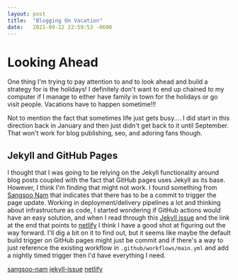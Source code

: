```yaml
---
layout: post
title:  "Blogging On Vacation"
date:   2021-09-22 22:59:53 -0600
---
```


# Looking Ahead
One thing I'm trying to pay attention to and to look ahead and build a strategy for is the holidays! I definitely don't want to end up chained to my computer if I manage to either have family in town for the holidays or go visit people. Vacations have to happen sometime!!!

Not to mention the fact that sometimes life just gets busy.... I did start in this direction back in January and then just didn't get back to it until September. That won't work for blog publishing, seo, and adoring fans though.

## Jekyll and GitHub Pages
I thought that I was going to be relying on the Jekyll functionality around blog posts coupled with the fact that GitHub pages uses Jekyll as its base. However, I think I'm finding that might not work. I found something from [Sangsoo Nam](sangsoo-nam) that indicates that there has to be a commit to trigger the page update. Working in deployment/delivery pipelines a lot and thinking about infrastructure as code, I started wondering if GitHub actions would have an easy solution, and  when I read through this [Jekyll issue](jekyll-issue) and the link at the end that points to [netlify](netlify) I think I have a good shot at figuring out the way forward. I'll dig a bit on it to find out, but it seems like maybe the default build trigger on GitHub pages might just be commit and if there's a way to just reference the existing workflow in ```.github/workflows/main.yml``` and add a nightly timed trigger then I'd have everything I need.

[sangsoo-nam](http://sangsoonam.github.io/2018/12/27/writing-upcoming-posts-in-github-pages.html#:~:text=only%20when%20there%20is%20a%20new%20commit)
[jekyll-issue](https://github.com/jekyll/jekyll/issues/6536#:~:text=till%20a%20new%20build%20is%20triggered)
[netlify](https://answers.netlify.com/t/scheduling-builds-and-deploys-with-netlify/2563/9#:~:text=easy%20to%20use-,GitHub%20Actions,to%20schedule%20builds,-.)